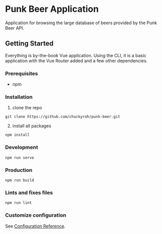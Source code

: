 # Punk Beer Application

Application for browsing the large database of beers provided by the Punk Beer API.

## Getting Started

Everything is by-the-book Vue application. Using the CLI, it is a basic application with the Vue Router added and a few other dependencies.

### Prerequisites

- npm

### Installation

1. clone the repo
```
git clone https://github.com/chuckyroh/punk-beer.git
```

2. install all packages
```
npm install
```

### Development

```
npm run serve
```

### Production

```
npm run build
```

### Lints and fixes files

```
npm run lint
```

### Customize configuration

See [Configuration Reference](https://cli.vuejs.org/config/).
